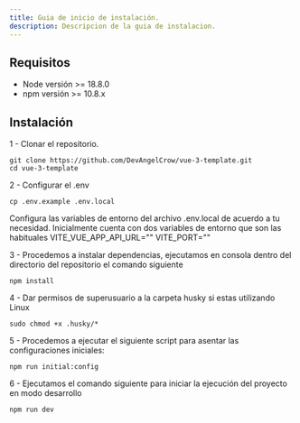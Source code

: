 ```yaml
---
title: Guia de inicio de instalación.
description: Descripcion de la guia de instalacion.
---
```


## Requisitos

- Node versión >= 18.8.0
- npm versión >= 10.8.x

## Instalación

1 - Clonar el repositorio.

```
git clone https://github.com/DevAngelCrow/vue-3-template.git
cd vue-3-template
```

2 - Configurar el .env

```
cp .env.example .env.local
```

Configura las variables de entorno del archivo .env.local de acuerdo a tu necesidad.
Inicialmente cuenta con dos variables de entorno que son las habituales
VITE_VUE_APP_API_URL=""
VITE_PORT=""

3 - Procedemos a instalar dependencias, ejecutamos en consola dentro del directorio del repositorio el comando siguiente

```
npm install
```

4 - Dar permisos de superusuario a la carpeta husky si estas utilizando Linux

```
sudo chmod +x .husky/*
```

5 - Procedemos a ejecutar el siguiente script para asentar las configuraciones iniciales:

```
npm run initial:config
```

6 - Ejecutamos el comando siguiente para iniciar la ejecución del proyecto en modo desarrollo

```
npm run dev
```